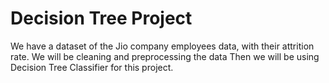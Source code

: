 # Decision Tree Project

We have a dataset of the Jio company employees data, with their attrition rate.
We will be cleaning and preprocessing the data
Then we will be using Decision Tree Classifier for this project.
